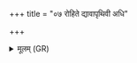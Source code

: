+++
title = "०७ रोहिते द्यावापृथिवी अधि"

+++
<details><summary>मूलम् (GR)</summary>

रोहिते द्यावापृथिवी अधि श्रिते +++(Bhatt. rohito (⟨ te*))+++  
वसुजिति गोजिति संजिति संधनाजिति ।  
सहस्रं यस्य द्रविणानि सप्त च  
वोचेयं ते नाभिं भुवनस्याधि मज्मनि ॥ +++(Bhatt. voca(⟨ ce)yante)+++
</details>